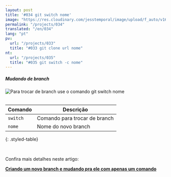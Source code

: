 ```yaml
---
layout: post
title: '#034 git switch nome'
image: "https://res.cloudinary.com/jesstemporal/image/upload/f_auto/v1642878676/gitfichas/pt/034/thumbnail_bzu4yr.jpg"
permalink: "/projects/034"
translated: "/en/034"
lang: "pt"
pv:
  url: "/projects/033"
  title: "#033 git clone url nome"
nt:
  url: "/projects/035"
  title: "#035 git switch -c nome"
---
```

##### Mudando de branch

<img alt="Para trocar de branch use o comando git switch nome" src="https://res.cloudinary.com/jesstemporal/image/upload/v1642878677/gitfichas/pt/034/full_qitw6e.jpg"><br><br>

| Comando | Descrição |
|---------|-------------|
| `switch` | Comando para trocar de branch |
| `nome` | Nome do novo branch |
{: .styled-table}

<br>

Confira mais detalhes neste artigo:

<a href="https://jtemporal.com/criando-um-novo-branch-e-mudando-pra-ele-com-um-comando/">
  <strong>Criando um novo branch e mudando pra ele com apenas um comando</strong>
</a>